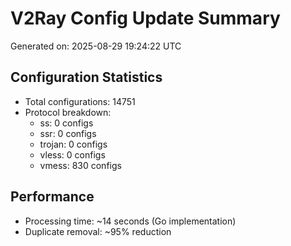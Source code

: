 # V2Ray Config Update Summary
Generated on: 2025-08-29 19:24:22 UTC

## Configuration Statistics
- Total configurations: 14751
- Protocol breakdown:
  - ss: 0 configs
  - ssr: 0 configs
  - trojan: 0 configs
  - vless: 0 configs
  - vmess: 830 configs

## Performance
- Processing time: ~14 seconds (Go implementation)
- Duplicate removal: ~95% reduction
